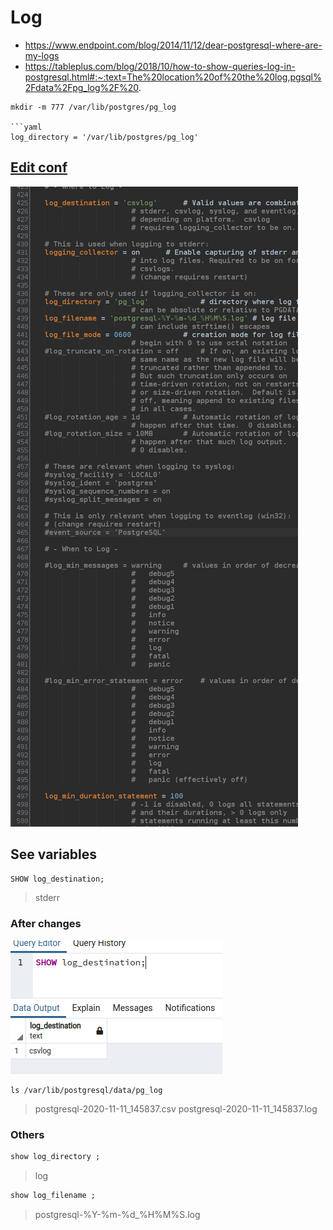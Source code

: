# Log

* https://www.endpoint.com/blog/2014/11/12/dear-postgresql-where-are-my-logs
* https://tableplus.com/blog/2018/10/how-to-show-queries-log-in-postgresql.html#:~:text=The%20location%20of%20the%20log,pgsql%2Fdata%2Fpg_log%2F%20.

```shell
mkdir -m 777 /var/lib/postgres/pg_log

```yaml
log_directory = '/var/lib/postgres/pg_log'	
```

## [Edit conf](https://github.com/Janis-Rullis-IT/sql/edit/master/postgresql/Conf.md)

![img/slow-log.png](img/slow-log.png)

## See variables

```sql
SHOW log_destination;
```
> stderr

### After changes

![img/csv-log.png](img/csv-log.png)

```shell
ls /var/lib/postgresql/data/pg_log
```
> postgresql-2020-11-11_145837.csv  postgresql-2020-11-11_145837.log


### Others

```sql
show log_directory ;
```
> log

```sql
show log_filename ;
```

> postgresql-%Y-%m-%d_%H%M%S.log
